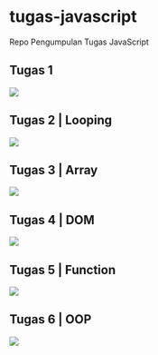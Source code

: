 # tugas-javascript
Repo Pengumpulan Tugas JavaScript

<h2>Tugas 1</h2>
<img src="https://user-images.githubusercontent.com/81398442/190320684-a38e9a5e-a72e-4766-be42-ef1a63f11f63.png">

<h2>Tugas 2 | Looping</h2>
<img src="https://user-images.githubusercontent.com/81398442/190320717-c60d82e6-9cf5-4985-9e72-fef09c5420a3.png">

<h2>Tugas 3 | Array</h2>
<img src="https://user-images.githubusercontent.com/81398442/190333014-70b1b7fe-893f-4f2d-86b7-474974626553.png">

<h2>Tugas 4 | DOM </h2>
<img src="https://user-images.githubusercontent.com/81398442/190840649-3d50e641-7aaa-4ce0-b2c5-2ecdb186421e.png">

<h2>Tugas 5 | Function </h3>
<img src="https://user-images.githubusercontent.com/81398442/191059301-1190aa5d-68fc-422f-be97-395908d823f6.png">

<h2>Tugas 6 | OOP </h3>
<img src="https://user-images.githubusercontent.com/81398442/191251038-83cd1b03-a722-4751-b3fc-6dab659f8409.PNG">

